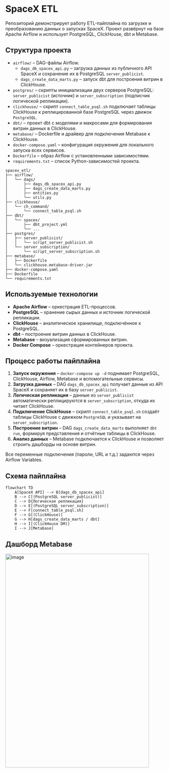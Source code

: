 # SpaceX ETL

Репозиторий демонстрирует работу ETL-пайплайна по загрузке и преобразованию данных о запусках SpaceX. Проект развёрнут на базе Apache Airflow и использует PostgreSQL, ClickHouse, dbt и Metabase.

## Структура проекта

- `airflow/` – DAG-файлы Airflow.
  - `dags_db_spacex_api.py` – загрузка данных из публичного API SpaceX и сохранение их в PostgreSQL `server_publicist`.
  - `dags_create_data_marts.py` – запуск dbt для построения витрин в ClickHouse.
- `postgres/` – скрипты инициализации двух серверов PostgreSQL: `server_publicist` (источник) и `server_subscription` (подписчик логической репликации).
- `clickhouse/` – скрипт `connect_table_psql.sh` подключает таблицы ClickHouse к реплицированной базе PostgreSQL через движок `PostgreSQL`.
- `dbt/` – проект dbt с моделями и макросами для формирования витрин данных в ClickHouse.
- `metabase/` – Dockerfile и драйвер для подключения Metabase к ClickHouse.
- `docker-compose.yaml` – конфигурация окружения для локального запуска всех сервисов.
- `Dockerfile` – образ Airflow с установленными зависимостями.
- `requirements.txt` – список Python-зависимостей проекта.

```text
spacex_etl/
├── airflow/
│   └── dags/
│       ├── dags_db_spacex_api.py
│       ├── dags_create_data_marts.py
│       ├── entities.py
│       └── utils.py
├── clickhouse/
│   └── ch_command/
│       └── connect_table_psql.sh
├── dbt/
│   └── spacex/
│       ├── dbt_project.yml
│       └── ...
├── postgres/
│   ├── server_publicist/
│   │   └── script_server_publicist.sh
│   └── server_subscription/
│       └── script_server_subscription.sh
├── metabase/
│   ├── Dockerfile
│   └── clickhouse.metabase-driver.jar
├── docker-compose.yaml
├── Dockerfile
└── requirements.txt
```

## Используемые технологии

- **Apache Airflow** – оркестрация ETL-процессов.
- **PostgreSQL** – хранение сырых данных и источник логической репликации.
- **ClickHouse** – аналитическое хранилище, подключённое к PostgreSQL.
- **dbt** – построение витрин данных в ClickHouse.
- **Metabase** – визуализация сформированных витрин.
- **Docker Compose** – оркестрация контейнеров проекта.

## Процесс работы пайплайна

1. **Запуск окружения** – `docker-compose up -d` поднимает PostgreSQL, ClickHouse, Airflow, Metabase и вспомогательные сервисы.
2. **Загрузка данных** – DAG `dags_db_spacex_api` получает данные из API SpaceX и сохраняет их в базу `server_publicist`.
3. **Логическая репликация** – данные из `server_publicist` автоматически реплицируются в `server_subscription`, откуда их читает ClickHouse.
4. **Подключение ClickHouse** – скрипт `connect_table_psql.sh` создаёт таблицы ClickHouse с движком `PostgreSQL` и указывает на `server_subscription`.
5. **Построение витрин** – DAG `dags_create_data_marts` выполняет `dbt run`, формируя представления и отчётные таблицы в ClickHouse.
6. **Анализ данных** – Metabase подключается к ClickHouse и позволяет строить дашборды на основе витрин.

Все переменные подключения (пароли, URL и т.д.) задаются через Airflow Variables.

## Схема пайплайна

```mermaid
flowchart TD
    A[SpaceX API] --> B[dags_db_spacex_api]
    B --> C[(PostgreSQL server_publicist)]
    C --> D{Логическая репликация}
    D --> E[(PostgreSQL server_subscription)]
    E --> F[connect_table_psql.sh]
    F --> G[(ClickHouse)]
    G --> H[dags_create_data_marts / dbt]
    H --> I[(ClickHouse DM)]
    I --> J[Metabase]
```
## Дашборд Metabase
<img width="447" height="665" alt="image" src="https://github.com/user-attachments/assets/d72fe0be-3cc1-43ec-8d53-5915a99dd6a4" />

